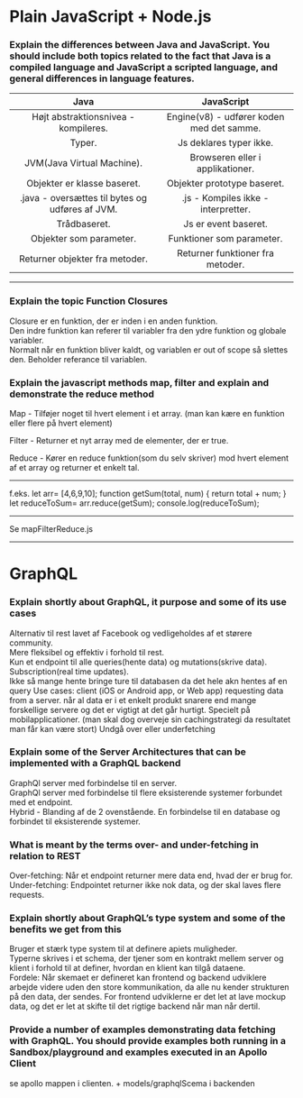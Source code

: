 # Plain JavaScript + Node.js

### Explain the differences between Java and JavaScript. You should include both topics related to the fact that Java is a compiled language and JavaScript a scripted language, and general differences in language features.
| Java | JavaScript |
| :-------------: |:-------------:|
| Højt abstraktionsnivea - kompileres. | Engine(v8) - udfører koden med det samme. |
Typer.  | Js deklares typer ikke.
JVM(Java Virtual Machine).  | Browseren eller i applikationer.
Objekter er klasse baseret.  | Objekter prototype baseret. 
.java - oversættes til bytes og udføres af JVM.  | .js - Kompiles ikke - interpretter.
Trådbaseret.  |  Js er event baseret. 
Objekter som parameter.  | Funktioner som parameter. 
Returner objekter fra metoder.  | Returner funktioner fra metoder.

---

### Explain the topic Function Closures 
Closure er en funktion, der er inden i en anden funktion.  
Den indre funktion kan referer til variabler fra den ydre funktion og globale variabler.  
Normalt når en funktion bliver kaldt, og variablen er out of scope så slettes den. Beholder referance til variablen. 

### Explain the javascript methods map, filter and explain and demonstrate the reduce method
Map - Tilføjer noget til hvert element i et array.  (man kan kære en funktion eller flere på hvert element)

Filter - Returner et nyt array med de elementer, der er true.

Reduce - Kører en reduce funktion(som du selv skriver) mod hvert element af et array og returner et enkelt tal. 
***
f.eks. 
let arr= [4,6,9,10];
function getSum(total, num) {
  return total + num;
}
let reduceToSum= arr.reduce(getSum);
console.log(reduceToSum);
***
Se mapFilterReduce.js  

---

# GraphQL 
### Explain shortly about GraphQL, it purpose and some of its use cases
Alternativ til rest lavet af Facebook og vedligeholdes af et størere community.  
Mere fleksibel og effektiv i forhold til rest.  
Kun et endpoint til alle queries(hente data) og mutations(skrive data). Subscription(real time updates).  
Ikke så mange hente bringe ture til databasen da det hele akn hentes af en query
Use cases: 
client (iOS or Android app, or Web app) requesting data from a server.
når al data er i et enkelt produkt snarere end mange forskellige servere og det er vigtigt at det går hurtigt. 
Specielt på mobilapplicationer. (man skal dog overveje sin cachingstrategi da resultatet man får kan være stort)
Undgå over eller underfetching 

### Explain some of the Server Architectures that can be implemented with a GraphQL backend
GraphQl server med forbindelse til en server.  
GraphQl server med forbindelse til flere eksisterende systemer forbundet med et endpoint.  
Hybrid - Blanding af de 2 ovenstående. En forbindelse til en database og forbindet til eksisterende systemer.  

### What is meant by the terms over- and under-fetching in relation to REST
Over-fetching: Når et endpoint returner mere data end, hvad der er brug for.  
Under-fetching: Endpointet returner ikke nok data, og der skal laves flere requests.  

### Explain shortly about GraphQL’s type system and some of the benefits we get from this
Bruger et stærk type system til at definere apiets muligheder.   
Typerne skrives i et schema, der tjener som en kontrakt mellem server og klient i forhold til at definer, hvordan en klient kan tilgå dataene.  
Fordele: Når skemaet er defineret kan frontend og backend udviklere arbejde videre uden den store kommunikation, da alle nu kender strukturen på den data, der sendes. For frontend udviklerne er det let at lave mockup data, og det er let at skifte til det rigtige backend når man når dertil.  

### Provide a number of examples demonstrating data fetching with GraphQL. You should provide examples both running in a Sandbox/playground and examples executed in an Apollo Client

se apollo mappen i clienten. + models/graphqlScema i backenden 
